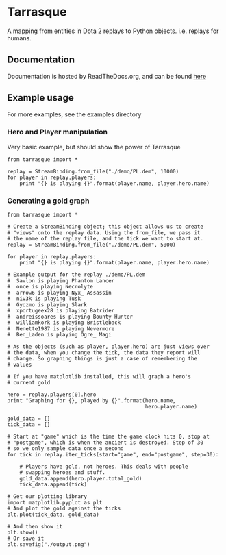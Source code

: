 Tarrasque
=========

A mapping from entities in Dota 2 replays to Python
objects. i.e. replays for humans.

Documentation
-------------

Documentation is hosted by ReadTheDocs.org, and can be found
[here](https://tarrasque.readthedocs.org/)

Example usage
-------------

For more examples, see the examples directory

### Hero and Player manipulation

Very basic example, but should show the power of Tarrasque

    from tarrasque import *

    replay = StreamBinding.from_file("./demo/PL.dem", 10000)
    for player in replay.players:
        print "{} is playing {}".format(player.name, player.hero.name)

### Generating a gold graph

    from tarrasque import *

    # Create a StreamBinding object; this object allows us to create
    # "views" onto the replay data. Using the from_file, we pass it
    # the name of the replay file, and the tick we want to start at.
    replay = StreamBinding.from_file("./demo/PL.dem", 5000)

    for player in replay.players:
        print "{} is playing {}".format(player.name, player.hero.name)

    # Example output for the replay ./demo/PL.dem
    #  Savlon is playing Phantom Lancer
    #  once is playing Necrolyte
    #  arrow6 is playing Nyx_ Assassin
    #  niv3k is playing Tusk
    #  Gyozmo is playing Slark
    #  xportugeex28 is playing Batrider
    #  andreissoares is playing Bounty Hunter
    #  williamkork is playing Bristleback
    #  Nenette1987 is playing Nevermore
    #  Ben_Laden is playing Ogre_ Magi

    # As the objects (such as player, player.hero) are just views over
    # the data, when you change the tick, the data they report will
    # change. So graphing things is just a case of remembering the
    # values

    # If you have matplotlib installed, this will graph a hero's
    # current gold

    hero = replay.players[0].hero
    print "Graphing for {}, played by {}".format(hero.name,
                                                 hero.player.name)

    gold_data = []
    tick_data = []

    # Start at "game" which is the time the game clock hits 0, stop at
    # "postgame", which is when the ancient is destroyed. Step of 30
    # so we only sample data once a second
    for tick in replay.iter_ticks(start="game", end="postgame", step=30):

        # Players have gold, not heroes. This deals with people
        # swapping heroes and stuff.
        gold_data.append(hero.player.total_gold)
        tick_data.append(tick)

    # Get our plotting library
    import matplotlib.pyplot as plt
    # And plot the gold against the ticks
    plt.plot(tick_data, gold_data)

    # And then show it
    plt.show()
    # Or save it
    plt.savefig("./output.png")
